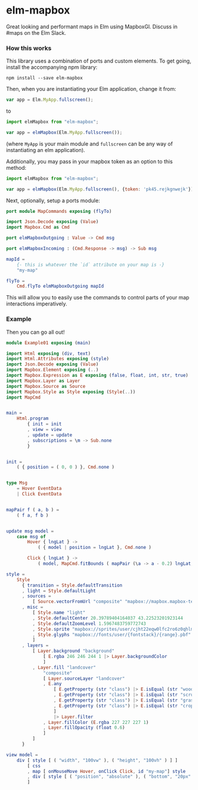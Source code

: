 # elm-mapbox

Great looking and performant maps in Elm using MapboxGl. Discuss in #maps on the Elm Slack.

### How this works

This library uses a combination of ports and custom elements. To get going,
install the accompanying npm library:

    npm install --save elm-mapbox

Then, when you are instantiating your Elm application, change it from:

```javascript
var app = Elm.MyApp.fullscreen();
```

to

```javascript
import elmMapbox from "elm-mapbox";

var app = elmMapbox(Elm.MyApp.fullscreen());
```

(where `MyApp` is your main module and `fullscreen` can be any way of instantiating an elm application).

Additionally, you may pass in your mapbox token as an option to this method:

```javascript
import elmMapbox from "elm-mapbox";

var app = elmMapbox(Elm.MyApp.fullscreen(), {token: 'pk45.rejkgnwejk'});
```

Next, optionally, setup a ports module:

```elm
port module MapCommands exposing (flyTo)

import Json.Decode exposing (Value)
import Mapbox.Cmd as Cmd

port elmMapboxOutgoing : Value -> Cmd msg

port elmMapboxIncoming : (Cmd.Response -> msg) -> Sub msg

mapId =
    {- this is whatever the `id` attribute on your map is -}
    "my-map"

flyTo =
    Cmd.flyTo elmMapboxOutgoing mapId
```

This will allow you to easily use the commands to control parts of your map interactions imperatively.

### Example

Then you can go all out!

```elm
module Example01 exposing (main)

import Html exposing (div, text)
import Html.Attributes exposing (style)
import Json.Decode exposing (Value)
import Mapbox.Element exposing (..)
import Mapbox.Expression as E exposing (false, float, int, str, true)
import Mapbox.Layer as Layer
import Mapbox.Source as Source
import Mapbox.Style as Style exposing (Style(..))
import MapCmd


main =
    Html.program
        { init = init
        , view = view
        , update = update
        , subscriptions = \m -> Sub.none
        }


init =
    ( { position = ( 0, 0 ) }, Cmd.none )


type Msg
    = Hover EventData
    | Click EventData


mapPair f ( a, b ) =
    ( f a, f b )


update msg model =
    case msg of
        Hover { lngLat } ->
            ( { model | position = lngLat }, Cmd.none )

        Click { lngLat } ->
            ( model, MapCmd.fitBounds ( mapPair (\a -> a - 0.2) lngLat, mapPair (\a -> a + 0.2) lngLat ) )

style =
    Style
      { transition = Style.defaultTransition
      , light = Style.defaultLight
      , sources =
          [ Source.vectorFromUrl "composite" "mapbox://mapbox.mapbox-terrain-v2,mapbox.mapbox-streets-v7" ]
      , misc =
          [ Style.name "light"
          , Style.defaultCenter 20.39789404164037 43.22523201923144
          , Style.defaultZoomLevel 1.5967483759772743
          , Style.sprite "mapbox://sprites/user/cjht22eqw0lfc2ro6z0qhlm29"
          , Style.glyphs "mapbox://fonts/user/{fontstack}/{range}.pbf"
          ]
      , layers =
          [ Layer.background "background"
              [ E.rgba 246 246 244 1 |> Layer.backgroundColor
              ]
          , Layer.fill "landcover"
              "composite"
              [ Layer.sourceLayer "landcover"
              , E.any
                  [ E.getProperty (str "class") |> E.isEqual (str "wood")
                  , E.getProperty (str "class") |> E.isEqual (str "scrub")
                  , E.getProperty (str "class") |> E.isEqual (str "grass")
                  , E.getProperty (str "class") |> E.isEqual (str "crop")
                  ]
                  |> Layer.filter
              , Layer.fillColor (E.rgba 227 227 227 1)
              , Layer.fillOpacity (float 0.6)
              ]
          ]
      }

view model =
    div [ style [ ( "width", "100vw" ), ( "height", "100vh" ) ] ]
        [ css
        , map [ onMouseMove Hover, onClick Click, id "my-map"] style
        , div [ style [ ( "position", "absolute" ), ( "bottom", "20px" ), ( "left", "20px" ) ] ] [ text (toString model.position) ]
        ]
```
